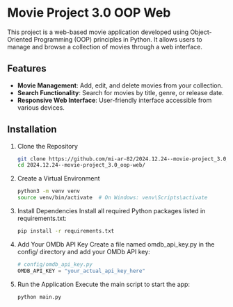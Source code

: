 # Movie Project 3.0 OOP Web

This project is a web-based movie application developed using Object-Oriented Programming (OOP) principles in Python. It allows users to manage and browse a collection of movies through a web interface.

## Features

- **Movie Management**: Add, edit, and delete movies from your collection.
- **Search Functionality**: Search for movies by title, genre, or release date.
- **Responsive Web Interface**: User-friendly interface accessible from various devices.

## Installation

   
1. Clone the Repository
    ```bash
    git clone https://github.com/mi-ar-82/2024.12.24--movie-project_3.0_oop-web.git
    cd 2024.12.24--movie-project_3.0_oop-web/
   
2. Create a Virtual Environment
    ```bash
    python3 -m venv venv
    source venv/bin/activate  # On Windows: venv\Scripts\activate
   
3. Install Dependencies
Install all required Python packages listed in requirements.txt:
    ```bash
    pip install -r requirements.txt
   
   
4. Add Your OMDb API Key
Create a file named omdb_api_key.py in the config/ directory and add your OMDb API key:
    ```python
    # config/omdb_api_key.py
    OMDB_API_KEY = "your_actual_api_key_here"

5. Run the Application
Execute the main script to start the app:
    ```bash
    python main.py



